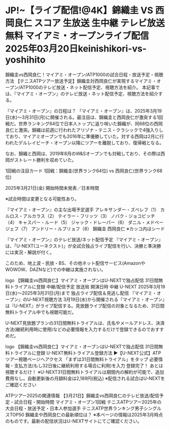 # JP!~【ライブ配信!@4K】錦織圭 VS 西岡良仁 スコア 生放送 生中継 テレビ放送 無料 マイアミ・オープンライブ配信 2025年03月20日keinishikori-vs-yoshihito

錦織圭vs西岡良仁！マイアミ・オープン/ATP1000の試合日程・放送予定・視聴方法
【テニスATPツアー放送予定】錦織圭対西岡良仁が実現するマイアミ・オープン/ATP1000のテレビ放送・ネット配信予定、視聴方法を紹介。
本記事では、『マイアミ・オープン』のテレビ放送・ネット配信予定、視聴方法を紹介する。

『マイアミ・オープン』の日程は？
『マイアミ・オープン』は、2025年3月19日(水)～3月31日(月)に開催される。最注目は、錦織圭と西岡良仁が激突する1回戦だ。世界ランキング64位で日本人トップに返り咲いた錦織が、同68位の西岡良仁と激突。錦織は前週に行われたアリゾナ・テニス・クラシックで4強入りしており、マイアミオープンでも2016年に準優勝していた。対する西岡は2月に行われたデルレイビーチ・オープン以降にツアーを離脱しており、復帰戦となる。

なお、錦織と西岡は、2019年8月のW&Sオープンでも対戦しており、その際は西岡がストレート勝利を収めていた。

1回戦の注目カード
1回戦：錦織圭(世界ランク64位) vs 西岡良仁(世界ランク68位)

2025年3月21日(金) 開始時間未発表／日本時間

※試合時間は変更となる可能性あり。

『マイアミ・オープン』の主な出場予定選手
アレキサンダー・ズベレフ（1）
カルロス・アルカラス（2）
テイラー・フリッツ（3）
ノバク・ジョコビッチ（4）
キャスパー・ルード（5）
ジャック・ドレーパー（6）
ダニル・メドベージェフ（7）
アンドリー・ルブリョフ（8）
錦織圭
西岡良仁
※カッコ内はシード

『マイアミ・オープン』のテレビ放送/ネット配信予定
『マイアミ・オープン』は、「U-NEXT(ユーネクスト)」が全試合独占ライブ配信を行い、決勝と準決勝には実況・解説が付く。

このため、地上波・民放・BS、その他ネット配信サービス(AmazonやWOWOW、DAZNなど)での中継は実施されない。

logo
【錦織圭vs西岡良仁】マイアミ・オープンはU-NEXTで独占配信
31日間無料トライアルに登録
中継/配信予定
放送局	開演日時	中継
U-NEXT	2025年3月19日(水)～2025年3月31日(月)まで	独占ライブ配信＆見逃し配信
『マイアミ・オープン』のU-NEXT視聴方法
3月19日(水)から開催される『マイアミ・オープン』は『U-NEXT』がライブ配信する。見放題ライブ配信の対象となるため、31日間無料トライアル中でも視聴可能だ。

U-NEXT見放題プランの31日間無料トライアルは、氏名やメールアドレス、決済方法(継続利用時に使用)などの必要情報を入力するだけで登録できるのでおすすめだ。

logo
【錦織圭vs西岡良仁】マイアミ・オープンはU-NEXTで独占配信
31日間無料トライアルに登録
U-NEXT無料トライアル登録方法
▶【U-NEXT公式】ATPツアー視聴ページへアクセス
「まずは31日間無料トライアル」をタップ
必要情報・支払方法(もし32日後に継続利用する場合に利用)を入力
登録完了！
あとは視聴するだけ！
※U-NEXT31日間無料トライアルは期間内の解約が可能で、追加費用なし。自動更新後の月額料金は2,189円(税込)
※配信される試合はU-NEXTをご確認ください

ATPツアー2025の関連情報
【3月21日】錦織圭vs西岡良仁のテレビ放送/配信予定・試合日程・開始時間 マイアミ・オープン1回戦
テニスATPツアー2025年の大会日程・放送予定・日本人参加選手
テニスATP世界ランキング男子シングルスTOP50 錦織圭や西岡良仁の最新順位は？
※本ページの情報は2025年3月時点のものです。最新の配信状況はU-NEXTサイトにてご確認ください。
